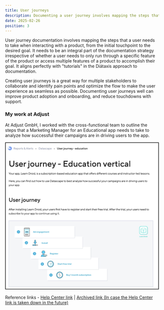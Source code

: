 ```yaml
---
title: User journeys
description: Documenting a user journey involves mapping the steps that a user needs to take when interacting with a product, from the initial touchpoint to the desired goal.
date: 2025-02-26
position: 3
---
```


User journey documentation involves mapping the steps that a user needs to take when interacting with a product, from the initial touchpoint to the desired goal. It needs to be an integral part of the documentation strategy irrespective of whether a user needs to only run through a specific feature of the product or access multiple features of a product to accomplish their goal. It aligns perfectly with "tutorials" in the Diátaxis approach to documentation. 

Creating user journeys is a great way for multiple stakeholders to collaborate and identify pain points and optimize the flow to make the user experience as seamless as possible. Documenting user journeys well can improve product adoption and onboarding, and reduce touchdowns with support.

### My work at Adjust 

At Adjust GmbH, I worked with the cross-functional team to outline the steps that a Marketing Manager for an Educational app needs to take to analyze how successful their campaigns are in driving users to the app.

![User journey article screenshot](./user-journey.jpeg)

Reference links - [Help Center link](https://help.adjust.com/en/article/user-journey-education-vertical) | [Archived link (In case the Help Center link is taken down in the future)](http://archive.today/sWruf)